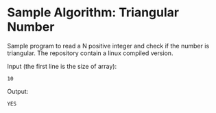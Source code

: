 # Sample Algorithm: Triangular Number

Sample program to read a N positive integer and check if the number is triangular.
The repository contain a linux compiled version.

Input (the first line is the size of array):

 ```
 10
 ```

Output:

 ```
 YES
 ```
